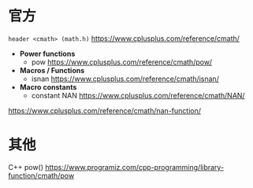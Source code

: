 
# 官方

`header <cmath> (math.h)` https://www.cplusplus.com/reference/cmath/
- **Power functions**
  * pow https://www.cplusplus.com/reference/cmath/pow/
- **Macros / Functions**
  * isnan https://www.cplusplus.com/reference/cmath/isnan/
- **Macro constants**
  * constant NAN https://www.cplusplus.com/reference/cmath/NAN/

https://www.cplusplus.com/reference/cmath/nan-function/

# 其他

C++ pow() https://www.programiz.com/cpp-programming/library-function/cmath/pow
